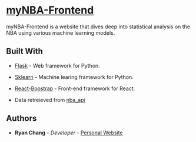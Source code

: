 
# [myNBA-Frontend](http://my-nba.herokuapp.com)


myNBA-Frontend is a website that dives deep into statistical analysis on the NBA using various machine learning models.



## Built With

- [Flask](https://flask.palletsprojects.com) - Web framework for Python.
- [Sklearn](https://scikit-learn.org/stable/) - Machine learing framework for Python.
- [React-Boostrap](https://react-bootstrap.github.io) - Front-end framework for React.

- Data retreieved from [nba_api](https://github.com/swar/nba_api)

## Authors

- **Ryan Chang** - _Developer_ - [Personal Website](http://ryanchang.online/)
